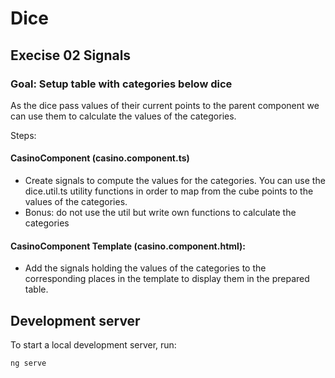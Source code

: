 # Dice

## Execise 02 Signals

### Goal: Setup table with categories below dice
 
As the dice pass values of their current points to the parent component we can use them to calculate the values of the categories.

Steps:

#### CasinoComponent (casino.component.ts)
- Create signals to compute the values for the categories. You can use the dice.util.ts utility functions in order to map from the
cube points to the values of the categories.
- Bonus: do not use the util but write own functions to calculate the categories

#### CasinoComponent Template (casino.component.html):
- Add the signals holding the values of the categories to the corresponding places in the template to display them in the prepared table.


## Development server

To start a local development server, run:

```bash
ng serve
```
